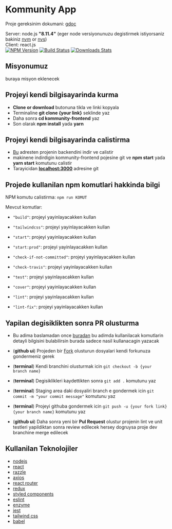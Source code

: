 # Kommunity App
 
Proje gereksinim dokumani: [gdoc](https://docs.google.com/document/d/1P9znOKfQIHDP3BVS5ptvFgzSLmL0vo4WTAZrcKatFBA)

Server: node.js **"8.11.4"** (eger node versiyonunuzu degistirmek istiyorsaniz bakiniz [nvm](https://github.com/creationix/nvm#node-version-manager---) or [nvs](https://github.com/jasongin/nvs#nvs-node-version-switcher)) <br/>
Client: react.js <br/>
[![NPM Version][npm-image]][npm-url]
[![Build Status][travis-image]][travis-url]
[![Downloads Stats][npm-downloads]][npm-url]

[npm-image]: https://img.shields.io/npm/v/datadog-metrics.svg?style=flat-square
[npm-url]: https://npmjs.org/package/datadog-metrics
[npm-downloads]: https://img.shields.io/npm/dm/datadog-metrics.svg?style=flat-square
[travis-image]: https://img.shields.io/travis/dbader/node-datadog-metrics/master.svg?style=flat-square
[travis-url]: https://travis-ci.org/dbader/node-datadog-metrics
[wiki]: https://github.com/yourname/yourproject/wiki

## Misyonumuz
buraya misyon eklenecek

## Projeyi kendi bilgisayarinda kurma

- **Clone or download** butonuna tikla ve linki kopyala
- Terminaline **git clone {your link}** seklinde yaz
- Daha sonra **cd kommunity-frontend** yaz
- Son olarak **npm install** yada **yarn**

## Projeyi kendi bilgisayarinda calistirma

- [Bu](https://github.com/Kommunity-app/kommunity-backend) adresten projenin backendini indir ve calistir
- makinene indirdigin kommunity-frontend pojesine git ve **npm start** yada **yarn start** komutunu calistir
- Tarayicidan **[localhost:3000](http://localhost:3000/)** adresine git

## Projede kullanilan npm komutlari hakkinda bilgi

NPM komutu calistirma: `npm run KOMUT`

Mevcut komutlar:

- `"build"`: projeyi yayinlayacakken kullan

- `"tailwindcss"`: projeyi yayinlayacakken kullan

- `"start"`: projeyi yayinlayacakken kullan

- `"start:prod"`: projeyi yayinlayacakken kullan

- `"check-if-not-committed"`: projeyi yayinlayacakken kullan

- `"check-travis"`: projeyi yayinlayacakken kullan

- `"test"`: projeyi yayinlayacakken kullan

- `"cover"`: projeyi yayinlayacakken kullan

- `"lint"`: projeyi yayinlayacakken kullan

- `"lint-fix"`: projeyi yayinlayacakken kullan

## Yapilan degisiklikten sonra PR olusturma

- Bu adima baslamadan once [buradan](#github-command-docs) bu adimda kullanilacak komutlarin detayli bilgisini bulabilirsin burada sadece nasil kullanacagin yazacak

- (**github ui**) Projeden bir [Fork](https://github.com/Kommunity-app/kommunity-frontend/fork) olusturun dosyalari kendi forkunuza gondermeniz gerek
- (**terminal**) Kendi branchini olusturmak icin `git checkout -b {your branch name}`
- (**terminal**) Degisiklikleri kaydettikten sonra `git add .` komutunu yaz
- (**terminal**) Staging area daki dosyaliri branch e gondermek icin `git commit -m "your commit message"` komutunu yaz
- (**terminal**) Projeyi githuba gondermek icin `git push -u {your fork link} {your branch name}` komutunu yaz
- (**github ui**) Daha sonra yeni bir **Pul Request** olustur projenin lint ve unit testleri yapildiktan sonra review edilecek hersey dogruysa proje dev branchine merge edilecek

## Kullanilan Teknolojiler

- [nodejs](#nodejs)
- [react](#react)
- [razzle](#razzle)
- [axios](#axios)
- [react router](#react-router)
- [redux](#redux)
- [styled components](#styled-components)
- [eslint](#eslint)
- [enzyme](#enzyme)
- [jest](#jest)
- [tailwind css](#tailwind-css)
- [babel](#babel)


